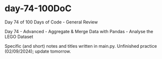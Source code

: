 # day-74-100DoC
Day 74 of 100 Days of Code - General Review

Day 74 - Advanced - Aggregate & Merge Data with Pandas - Analyse the LEGO Dataset

Specific (and short) notes and titles written in main.py.
  Unfinished practice (02/09/2024); update tomorrow.

